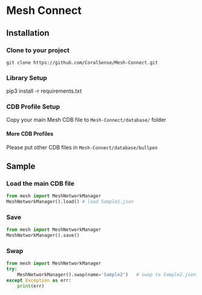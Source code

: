# Mesh Connect

## Installation
### Clone to your project
`git clone https://github.com/CoralSense/Mesh-Connect.git`

### Library Setup
pip3 install -r requirements.txt

### CDB Profile Setup
Copy your main Mesh CDB file to `Mesh-Connect/database/` folder

#### More CDB Profiles
Please put other CDB files in `Mesh-Connect/database/bullpen`

## Sample
### Load the main CDB file
```python
from mesh import MeshNetworkManager
MeshNetworkManager().load()	# load Sample1.json
```

### Save
```python
from mesh import MeshNetworkManager
MeshNetworkManager().save()
```

### Swap
```python
from mesh import MeshNetworkManager
try:
    MeshNetworkManager().swap(name='Sample2')	# swap to Sample2.json
except Exception as err:
    print(err)
```
